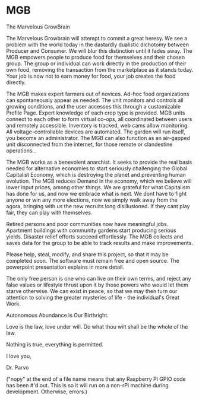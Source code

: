 # MGB
The Marvelous GrowBrain


The Marvelous Growbrain will attempt to commit a great heresy.  We see a problem with the world today in the dastardly dualistic dichotomy between Producer and Consumer.  We will blur this distinction until it fades away.  The MGB empowers people to produce food for themselves and their chosen group.  The group or individual can work directly in the production of their own food, removing the transaction from the marketplace as it stands today.  Your job is now not to earn money for food, your job creates the food directly.

The MGB makes expert farmers out of novices.  Ad-hoc food organizations can spontaneously appear as needed.  The unit monitors and controls all growing conditions, and the user accesses this through a customizable Profile Page.  Expert knowledge of each crop type is provided.  MGB units connect to each other to form virtual co-ops, all coordinated between users and remotely accessible.  Inventory is tracked, web cams allow monitoring.  All voltage-controllable devices are automated.  The garden will run itself, you become an administrator.  The MGB can also function as an air-gapped unit disconnected from the internet, for those remote or clandestine operations...

The MGB works as a benevolent anarchist.  It seeks to provide the real basis needed for alternative economies to start seriously challenging the Global Capitalist Economy, which is destroying the planet and preventing human evolution.  The MGB reduces Demand in the economy, which we believe will lower input prices, among other things.  We are grateful for what Capitalism has done for us, and now we embrace what is next.  We dont have to fight anyone or win any more elections, now we simply walk away from the agora, bringing with us the new recruits long disillusioned.  If they cant play fair, they can play with themselves.

Retired persons and poor communities now have meaningful jobs.  Apartment buildings with community gardens start producing serious yields.  Disaster relief efforts succeed effortlessly.  The MGB collects and saves data for the group to be able to track results and make improvements.

Please help, steal, modify, and share this project, so that it may be completed soon.  The software must remain free and open source.  The powerpoint presentation explains in more detail.  

The only free person is one who can live on their own terms, and reject any false values or lifestyle thrust upon it by those powers who would let them starve otherwise.  We can exist in peace, so that we may then turn our attention to solving the greater mysteries of life - the individual's Great Work.

Autonomous Abundance is Our Birthright.

Love is the law, love under will.  Do what thou wilt shall be the whole of the law.

Nothing is true, everything is permitted.


I love you, 

Dr. Parvo


("nopy" at the end of a file name means that any Raspberry Pi GPIO code has been #'d out.  This is so it will run on a non-rPi machine during development.  Otherwise, errors.)

